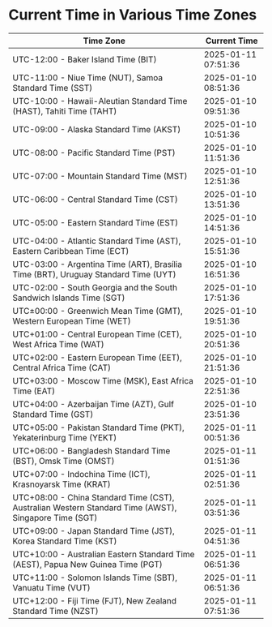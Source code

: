 # Current Time in Various Time Zones

| Time Zone | Current Time |
|-----------|--------------|
| UTC-12:00 - Baker Island Time (BIT) | 2025-01-11 07:51:36 |
| UTC-11:00 - Niue Time (NUT), Samoa Standard Time (SST) | 2025-01-10 08:51:36 |
| UTC-10:00 - Hawaii-Aleutian Standard Time (HAST), Tahiti Time (TAHT) | 2025-01-10 09:51:36 |
| UTC-09:00 - Alaska Standard Time (AKST) | 2025-01-10 10:51:36 |
| UTC-08:00 - Pacific Standard Time (PST) | 2025-01-10 11:51:36 |
| UTC-07:00 - Mountain Standard Time (MST) | 2025-01-10 12:51:36 |
| UTC-06:00 - Central Standard Time (CST) | 2025-01-10 13:51:36 |
| UTC-05:00 - Eastern Standard Time (EST) | 2025-01-10 14:51:36 |
| UTC-04:00 - Atlantic Standard Time (AST), Eastern Caribbean Time (ECT) | 2025-01-10 15:51:36 |
| UTC-03:00 - Argentina Time (ART), Brasília Time (BRT), Uruguay Standard Time (UYT) | 2025-01-10 16:51:36 |
| UTC-02:00 - South Georgia and the South Sandwich Islands Time (SGT) | 2025-01-10 17:51:36 |
| UTC±00:00 - Greenwich Mean Time (GMT), Western European Time (WET) | 2025-01-10 19:51:36 |
| UTC+01:00 - Central European Time (CET), West Africa Time (WAT) | 2025-01-10 20:51:36 |
| UTC+02:00 - Eastern European Time (EET), Central Africa Time (CAT) | 2025-01-10 21:51:36 |
| UTC+03:00 - Moscow Time (MSK), East Africa Time (EAT) | 2025-01-10 22:51:36 |
| UTC+04:00 - Azerbaijan Time (AZT), Gulf Standard Time (GST) | 2025-01-10 23:51:36 |
| UTC+05:00 - Pakistan Standard Time (PKT), Yekaterinburg Time (YEKT) | 2025-01-11 00:51:36 |
| UTC+06:00 - Bangladesh Standard Time (BST), Omsk Time (OMST) | 2025-01-11 01:51:36 |
| UTC+07:00 - Indochina Time (ICT), Krasnoyarsk Time (KRAT) | 2025-01-11 02:51:36 |
| UTC+08:00 - China Standard Time (CST), Australian Western Standard Time (AWST), Singapore Time (SGT) | 2025-01-11 03:51:36 |
| UTC+09:00 - Japan Standard Time (JST), Korea Standard Time (KST) | 2025-01-11 04:51:36 |
| UTC+10:00 - Australian Eastern Standard Time (AEST), Papua New Guinea Time (PGT) | 2025-01-11 06:51:36 |
| UTC+11:00 - Solomon Islands Time (SBT), Vanuatu Time (VUT) | 2025-01-11 06:51:36 |
| UTC+12:00 - Fiji Time (FJT), New Zealand Standard Time (NZST) | 2025-01-11 07:51:36 |
